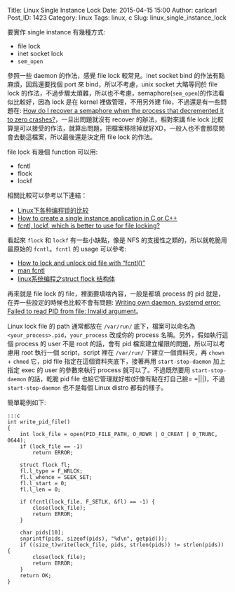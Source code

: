 Title: Linux Single Instance Lock
Date: 2015-04-15 15:00
Author: carlcarl
Post_ID: 1423
Category: linux
Tags: linux, c
Slug: linux_single_instance_lock


要實作 single instance 有幾種方式:

* file lock
* inet socket lock
* `sem_open` 

參照一些 daemon 的作法，感覺 file lock 較常見。inet socket bind 的作法有點麻煩，因爲還要找個 port 來 bind，所以不考慮，unix socket 大略等同於 file lock 的作法，不過步驟太煩雜，所以也不考慮，semaphore(`sem_open`)的作法看似比較好，因為 lock 是在 kernel 裡做管理，不用另外建 file，不過還是有一些問題在: [How do I recover a semaphore when the process that decremented it to zero crashes?]，一旦出問題就沒有 recover 的辦法，相對來講 file lock 比較算是可以接受的作法，就算出問題，把檔案移除掉就好XD，一般人也不會那麼閒會去動這檔案，所以最後還是決定用 file lock 的作法。

file lock 有幾個 function 可以用:

* fcntl
* flock
* lockf

相關比較可以參考以下連結：

* [Linux下各种编程锁的比较]
* [How to create a single instance application in C or C++]
* [fcntl, lockf, which is better to use for file locking?]


看起來 `flock` 和 `lockf` 有一些小缺點，像是 NFS 的支援性之類的，所以就乾脆用最原始的 `fcntl`。`fcntl` 的 usage 可以參考: 

* [How to lock and unlock pid file with “fcntl()”]
* [man fcntl]
* [linux系统编程之struct flock 结构体]


再來就是 file lock 的 file，裡面要填啥內容，一般是都填 process 的 pid 就是，在弄一些設定的時候也比較不會有問題: [Writing own daemon. systemd error: Failed to read PID from file: Invalid argument]。


Linux lock file 的 path 通常都放在 `/var/run/` 底下，檔案可以命名為 `<your_process>.pid`，`your_process` 改成你的 process 名稱。另外，假如執行這個 process 的 user 不是 root 的話，會有 pid 檔案建立權限的問題，所以可以考慮用 root 執行一個 script，script 裡在 `/var/run/` 下建立一個資料夾，再 `chown` + `chmod` 它，pid file 指定在這個資料夾底下，接著再用 `start-stop-daemon` 加上指定 exec 的 user 的參數來執行 process 就可以了。不過既然要用 `start-stop-daemon` 的話，乾脆 pid file 也給它管理就好啦(好像有點在打自己臉= =|||)，不過 `start-stop-daemon` 也不是每個 Linux distro 都有的樣子。


簡單範例如下:

	:::c
	int write_pid_file()
	{
    	int lock_file = open(PID_FILE_PATH, O_RDWR | O_CREAT | O_TRUNC, 0644);
    	if (lock_file == -1)
        	return ERROR;

    	struct flock fl;
    	fl.l_type = F_WRLCK;
    	fl.l_whence = SEEK_SET;
    	fl.l_start = 0;
    	fl.l_len = 0;

    	if (fcntl(lock_file, F_SETLK, &fl) == -1) {
        	close(lock_file);
        	return ERROR;
    	}

    	char pids[10];
    	snprintf(pids, sizeof(pids), "%d\n", getpid());
    	if ((size_t)write(lock_file, pids, strlen(pids)) != strlen(pids)) {
        	close(lock_file);
        	return ERROR;
    	}
    	return OK;
    }



[How do I recover a semaphore when the process that decremented it to zero crashes?]: https://stackoverflow.com/questions/2053679/how-do-i-recover-a-semaphore-when-the-process-that-decremented-it-to-zero-crashe
[Linux下各种编程锁的比较]: http://blog.csdn.net/qifengzou/article/details/37714025
[How to create a single instance application in C or C++]: https://stackoverflow.com/questions/5339200/how-to-create-a-single-instance-application-in-c-or-c
[fcntl, lockf, which is better to use for file locking?]: https://stackoverflow.com/questions/575328/fcntl-lockf-which-is-better-to-use-for-file-locking
[How to lock and unlock pid file with “fcntl()”]: https://stackoverflow.com/questions/16988256/how-to-lock-and-unlock-pid-file-with-fcntl
[man fcntl]: http://man7.org/linux/man-pages/man2/fcntl.2.html
[Writing own daemon. systemd error: Failed to read PID from file: Invalid argument]: https://unix.stackexchange.com/questions/118132/writing-own-daemon-systemd-error-failed-to-read-pid-from-file-invalid-argumen
[linux系统编程之struct flock 结构体]: https://blog.csdn.net/wallwind/article/details/7816221

